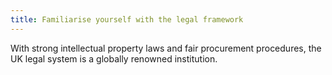 ```yaml
---
title: Familiarise yourself with the legal framework
---
```


With strong intellectual property laws and fair procurement procedures, the UK legal system is a globally renowned institution.